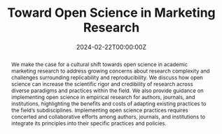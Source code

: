 ---
abstract: "We make the case for a cultural shift towards open science in academic marketing research to
address growing concerns about research complexity and challenges surrounding replicability
and reproducibility. We discuss how open science can increase the scientific rigor and
credibility of research across diverse paradigms and practices within the field. We also
provide guidance on implementing open science in empirical research for authors, journals,
and institutions, highlighting the benefits and costs of adapting existing practices to the
field’s subdisciplines. Implementing open science practices requires concerted and
collaborative efforts among authors, journals, and institutions to integrate its principles into
their specific practices and policies."
authors:
- admin
- Susanne Adler
- Hannes Datta
- Natalie Mizik
- Marko Sarstedt
date: "2024-02-22T00:00:00Z"
doi: ""
featured: false
image:
  caption: ""
  focal_point: ""
  preview_only: false
projects: []
publication: 'Working Paper'
publication_short: ""
publication_types:
- "3"
publishDate: "2024-02-20T00:00:00Z"
slides: ""
summary: Makes the case for a cultural shift towards open science in academic marketing research.
tags:
- Working Paper
title: Toward Open Science in Marketing Research
url_code: ""
url_dataset: ""
url_pdf: https://doi.org/10.31219/osf.io/f7a8c
url_poster: ""
url_project: ""
url_slides: ""
url_source: ""
url_video: ""
---